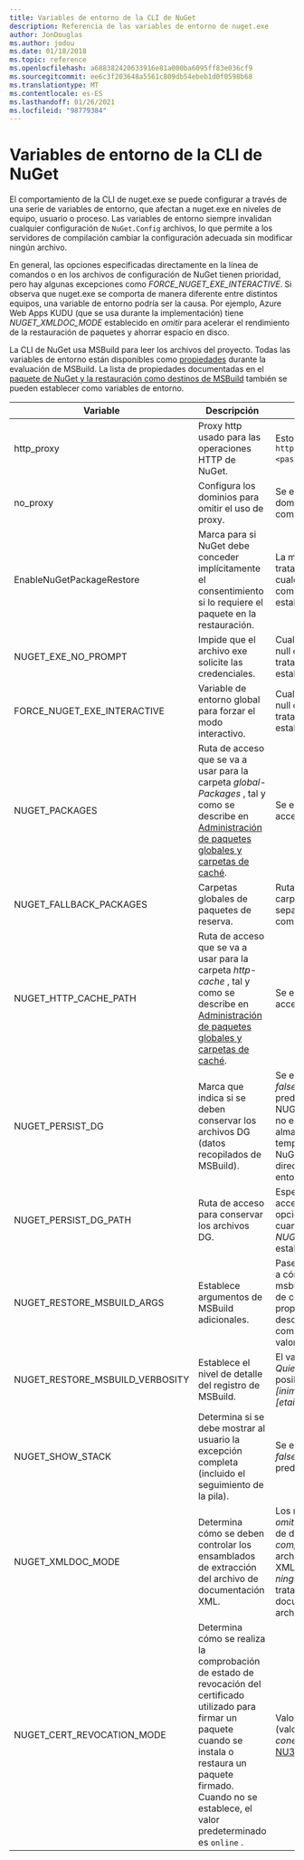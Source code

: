 ```yaml
---
title: Variables de entorno de la CLI de NuGet
description: Referencia de las variables de entorno de nuget.exe
author: JonDouglas
ms.author: jodou
ms.date: 01/18/2018
ms.topic: reference
ms.openlocfilehash: a688382420633916e81a000ba6095ff83e036cf9
ms.sourcegitcommit: ee6c3f203648a5561c809db54ebeb1d0f0598b68
ms.translationtype: MT
ms.contentlocale: es-ES
ms.lasthandoff: 01/26/2021
ms.locfileid: "98779384"
---
```

# <a name="nuget-cli-environment-variables"></a>Variables de entorno de la CLI de NuGet

El comportamiento de la CLI de nuget.exe se puede configurar a través de una serie de variables de entorno, que afectan a nuget.exe en niveles de equipo, usuario o proceso. Las variables de entorno siempre invalidan cualquier configuración de `NuGet.Config` archivos, lo que permite a los servidores de compilación cambiar la configuración adecuada sin modificar ningún archivo.

En general, las opciones especificadas directamente en la línea de comandos o en los archivos de configuración de NuGet tienen prioridad, pero hay algunas excepciones como *FORCE_NUGET_EXE_INTERACTIVE*. Si observa que nuget.exe se comporta de manera diferente entre distintos equipos, una variable de entorno podría ser la causa. Por ejemplo, Azure Web Apps KUDU (que se usa durante la implementación) tiene *NUGET_XMLDOC_MODE* establecido en *omitir* para acelerar el rendimiento de la restauración de paquetes y ahorrar espacio en disco.

La CLI de NuGet usa MSBuild para leer los archivos del proyecto. Todas las variables de entorno están disponibles como [propiedades](/visualstudio/msbuild/msbuild-command-line-reference) durante la evaluación de MSBuild.
La lista de propiedades documentadas en el [paquete de NuGet y la restauración como destinos de MSBuild](../msbuild-targets.md#restore-properties) también se pueden establecer como variables de entorno.

| Variable | Descripción | Observaciones |
| --- | --- | --- |
| http_proxy | Proxy http usado para las operaciones HTTP de NuGet. | Esto se especificaría como `http://<username>:<password>@proxy.com` . |
| no_proxy | Configura los dominios para omitir el uso de proxy. | Se especifica como dominios separados por comas (,). |
| EnableNuGetPackageRestore | Marca para si NuGet debe conceder implícitamente el consentimiento si lo requiere el paquete en la restauración. | La marca especificada se trata como *true* o *1*, cualquier otro valor tratado como marca no establecido. |
| NUGET_EXE_NO_PROMPT | Impide que el archivo exe solicite las credenciales. | Cualquier valor excepto null o una cadena vacía se tratará como esta marca establecida en true. |
| FORCE_NUGET_EXE_INTERACTIVE | Variable de entorno global para forzar el modo interactivo. | Cualquier valor excepto null o una cadena vacía se tratará como esta marca establecida en true. |
| NUGET_PACKAGES | Ruta de acceso que se va a usar para la carpeta *global-Packages* , tal y como se describe en [Administración de paquetes globales y carpetas de caché](../../consume-packages/managing-the-global-packages-and-cache-folders.md). | Se especifica como ruta de acceso absoluta. |
| NUGET_FALLBACK_PACKAGES | Carpetas globales de paquetes de reserva. | Rutas de acceso de carpeta absolutas separadas por punto y coma (;). |
| NUGET_HTTP_CACHE_PATH | Ruta de acceso que se va a usar para la carpeta *http-cache* , tal y como se describe en [Administración de paquetes globales y carpetas de caché](../../consume-packages/managing-the-global-packages-and-cache-folders.md). | Se especifica como ruta de acceso absoluta. |
| NUGET_PERSIST_DG | Marca que indica si se deben conservar los archivos DG (datos recopilados de MSBuild). | Se especifica como *true* o *false* (valor predeterminado) si NUGET_PERSIST_DG_PATH no establecido se almacenará en el directorio temporal (carpeta NuGetScratch en el directorio temporal del entorno actual). |
| NUGET_PERSIST_DG_PATH | Ruta de acceso para conservar los archivos DG. | Especificado como ruta de acceso absoluta, esta opción solo se utiliza cuando *NUGET_PERSIST_DG* está establecido en true. |
| NUGET_RESTORE_MSBUILD_ARGS | Establece argumentos de MSBuild adicionales. | Pase argumentos idénticos a cómo los pasaría a msbuild.exe. Un ejemplo de configuración de una propiedad de proyecto foo desde la línea de comandos a la barra de valores sería/p: foo = bar |
| NUGET_RESTORE_MSBUILD_VERBOSITY | Establece el nivel de detalle del registro de MSBuild. | El valor predeterminado es *Quiet* ("/v: q"). Valores posibles *q [uiet]*, *m [inimal]*, *n [Ormal]*, *d [etailed]* y *Diag [nostic]*. |
| NUGET_SHOW_STACK | Determina si se debe mostrar al usuario la excepción completa (incluido el seguimiento de la pila). | Se especifica como *true* o *false* (valor predeterminado). |
| NUGET_XMLDOC_MODE | Determina cómo se deben controlar los ensamblados de extracción del archivo de documentación XML. | Los modos admitidos son *omitir* (no extraer archivos de documentación XML), *comprimir* (almacenar archivos de documento XML como archivo zip) o *ninguno* (predeterminado, tratar archivos de documento XML como archivos normales). |
| NUGET_CERT_REVOCATION_MODE | Determina cómo se realiza la comprobación de estado de revocación del certificado utilizado para firmar un paquete cuando se instala o restaura un paquete firmado. Cuando no se establece, el valor predeterminado es `online` .| Valores posibles *en línea* (valor predeterminado), *sin conexión*.  Relacionado con [NU3028](../errors-and-warnings/NU3028.md) |

